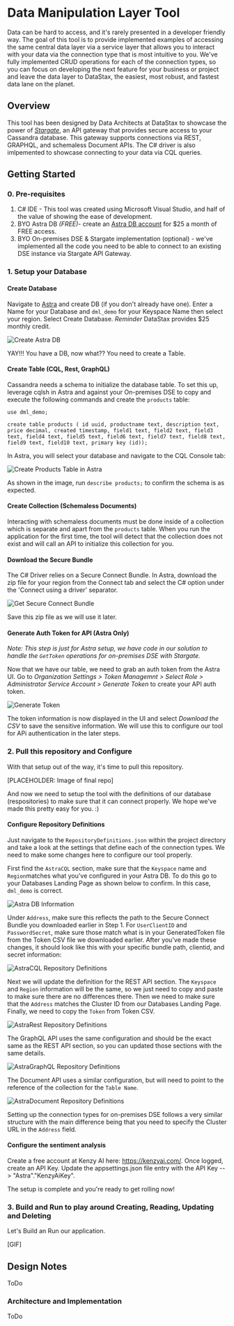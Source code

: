 # Data Manipulation Layer Tool

Data can be hard to access, and it's rarely presented in a developer friendly way. The goal of this tool is to provide implemented examples of accessing the same central data layer via a service layer that allows you to interact with your data via the connection type that is most intuitive to you. We've fully implemented CRUD operations for each of the connection types, so you can focus on developing the next feature for your business or project and leave the data layer to DataStax, the easiest, most robust, and fastest data lane on the planet. 


## Overview

This tool has been designed by Data Architects at DataStax to showcase the power of *[Stargate](https://stargate.io)*, an API gateway that provides secure access to your Cassandra database. This gateway supports connections via REST, GRAPHQL, and schemaless Document APIs. The C# driver is also imlpemented to showcase connecting to your data via CQL queries. 


## Getting Started

### 0. Pre-requisites

1. C# IDE - This tool was created using Microsoft Visual Studio, and half of the value of showing the ease of development. 
2. BYO Astra DB *(FREE)*- create an [Astra DB account](https://astra.datastax.com) for $25 a month of FREE access.
3. BYO On-premises DSE & Stargate implementation (optional) - we've implemented all the code you need to be able to connect to an existing DSE instance via Stargate API Gateway. 

### 1. Setup your Database

#### Create Database
Navigate to [Astra](https://astra.datastax.com) and create DB (if you don't already have one). Enter a Name for your Database and `dml_demo` for your Keyspace Name then select your region. Select Create Database. *Reminder* DataStax provides $25 monthly credit. 

![Create Astra DB](/img/create_db.jpg)

YAY!!! You have a DB, now what?? You need to create a Table. 

#### Create Table (CQL, Rest, GraphQL)
Cassandra needs a schema to initialize the database table. To set this up, leverage cqlsh in Astra and against your On-premises DSE to copy and execute the following commands and create the `products` table:

```
use dml_demo;
```

```
create table products ( id uuid, productname text, description text, price decimal, created timestamp, field1 text, field2 text, field3 text, field4 text, field5 text, field6 text, field7 text, field8 text, field9 text, field10 text, primary key (id));
```

In Astra, you will select your database and navigate to the CQL Console tab:

![Create Products Table in Astra](/img/create_table.jpg)

As shown in the image, run `describe products;` to confirm the schema is as expected. 

#### Create Collection (Schemaless Documents)

Interacting with schemaless documents must be done inside of a collection which is separate and apart from the `products` table. When you run the application for the first time, the tool will detect that the collection does not exist and will call an API to initialize this collection for you. 

#### Download the Secure Bundle

The C# Driver relies on a Secure Connect Bundle. In Astra, download the zip file for your region from the Connect tab and select the C# option under the 'Connect using a driver' separator.

![Get Secure Connect Bundle](/img/get_scb.jpg)

Save this zip file as we will use it later. 

#### Generate Auth Token for API (Astra Only)

*Note: This step is just for Astra setup, we have code in our solution to handle the `GetToken` operations for on-premises DSE with Stargate.* 

Now that we have our table, we need to grab an auth token from the Astra UI. Go to *Organization Settings > Token Managemnt > Select Role > Administrator Service Account > Generate Token* to create your API auth token. 

![Generate Token](/img/get_token.jpg)

The token information is now displayed in the UI and select *Download the CSV* to save the sensitive information. We will use this to configure our tool for APi authentication in the later steps. 

### 2. Pull this repository and Configure 

With that setup out of the way, it's time to pull this repository. 

[PLACEHOLDER: Image of final repo] 

And now we need to setup the tool with the definitions of our database (respositories) to make sure that it can connect properly. We hope we've made this pretty easy for you. :)

#### Configure Repository Definitions

Just navigate to the `RepositoryDefinitions.json` within the project directory and take a look at the settings that define each of the connection types. We need to make some changes here to configure our tool properly. 

First find the `AstraCQL` section, make sure that the `Keyspace` name and `Region`matches what you've configured in your Astra DB. To do this go to your Databases Landing Page as shown below to confirm. In this case, `dml_demo` is correct. 

![Astra DB Information](/img/astra_db_info.jpg)

Under `Address`, make sure this reflects the path to the Secure Connect Bundle you downloaded earlier in Step 1. For `UserClientID` and `PasswordSecret`, make sure those match what is in your GeneratedToken file from the Token CSV file we downloaded earlier. After you've made these changes, it should look like this with your specific bundle path, clientid, and secret information:

![AstraCQL Repository Definitions](img/astra_cql_repodef.jpg)

Next we will update the definition for the REST API section. The `Keyspace` and `Region` information will be the same, so we just need to copy and paste to make sure there are no differences there. Then we need to make sure that the `Address` matches the Cluster ID from our Databases Landing Page. Finally, we need to copy the `Token` from Token CSV.  

![AstraRest Repository Definitions](img/astra_rest_repodef.jpg)

The GraphQL API uses the same configuration and should be the exact same as the REST API section, so you can updated those sections with the same details. 

![AstraGraphQL Repository Definitions](img/astra_graphql_repodef.jpg)

The Document API uses a similar configuration, but will need to point to the reference of the collection for the `Table Name`. 

![AstraDocument Repository Definitions](img/astra_document_repodef.jpg)

Setting up the connection types for on-premises DSE follows a very similar structure with the main difference being that you need to specify the Cluster URL in the `Address` field. 

#### Configure the sentiment analysis 

Create a free account at Kenzy AI here: https://kenzyai.com/. Once logged, create an API Key. Update the appsettings.json file entry with the API Key --> "Astra"."KenzyAiKey".

The setup is complete and you're ready to get rolling now!

### 3. Build and Run to play around Creating, Reading, Updating and Deleting

Let's Build an Run our application.

[GIF]


## Design Notes

ToDo

### Architecture and Implementation

ToDo








